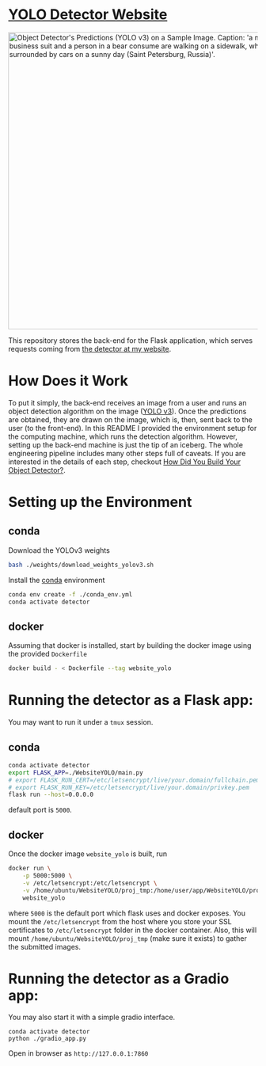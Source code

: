 # [YOLO Detector Website](https://v-iashin.github.io/detector)

<img src="https://github.com/v-iashin/v-iashin.github.io/raw/master/images/typical_russian_day_res.jpeg" alt="Object Detector's Predictions (YOLO v3) on a Sample Image. Caption: 'a man in a business suit and a person in a bear consume are walking on a sidewalk, which is surrounded by cars on a sunny day (Saint Petersburg, Russia)'." width="600">

This repository stores the back-end for the Flask application, which serves requests coming from [the detector at my website](https://v-iashin.github.io/detector).

# How Does it Work
To put it simply, the back-end receives an image from a user and runs an object detection algorithm on the image ([YOLO v3](https://pjreddie.com/darknet/yolo/)).
Once the predictions are obtained, they are drawn on the image, which is, then, sent back to the user (to the front-end).
In this README I provided the environment setup for the computing machine, which runs the detection algorithm.
However, setting up the back-end machine is just the tip of an iceberg.
The whole engineering pipeline includes many other steps full of caveats.
If you are interested in the details of each step, checkout [How Did You Build Your Object Detector?](https://v-iashin.github.io/how_did_you_build_your_detector).

# Setting up the Environment

## conda
Download the YOLOv3 weights
```bash
bash ./weights/download_weights_yolov3.sh
```

Install the [conda](https://docs.conda.io/en/latest/miniconda.html) environment
```bash
conda env create -f ./conda_env.yml
conda activate detector
```

## docker
Assuming that docker is installed, start by building the docker image using the
provided `Dockerfile`
```bash
docker build - < Dockerfile --tag website_yolo
```

# Running the detector as a Flask app:

You may want to run it under a `tmux` session.

## conda
```bash
conda activate detector
export FLASK_APP=./WebsiteYOLO/main.py
# export FLASK_RUN_CERT=/etc/letsencrypt/live/your.domain/fullchain.pem
# export FLASK_RUN_KEY=/etc/letsencrypt/live/your.domain/privkey.pem
flask run --host=0.0.0.0
```
default port is `5000`.

## docker
Once the docker image `website_yolo` is built, run
```bash
docker run \
    -p 5000:5000 \
    -v /etc/letsencrypt:/etc/letsencrypt \
    -v /home/ubuntu/WebsiteYOLO/proj_tmp:/home/user/app/WebsiteYOLO/proj_tmp \
    website_yolo
```
where `5000` is the default port which flask uses and docker exposes.
You mount the `/etc/letsencrypt` from the host where you store your SSL certificates
to `/etc/letsencrypt` folder in the docker container.
Also, this will mount `/home/ubuntu/WebsiteYOLO/proj_tmp` (make sure it exists)
to gather the submitted images.

# Running the detector as a Gradio app:

You may also start it with a simple gradio interface.
```
conda activate detector
python ./gradio_app.py
```
Open in browser as `http://127.0.0.1:7860`

